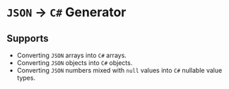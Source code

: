 # `JSON` -> `C#` Generator

## Supports

* Converting `JSON` arrays into `C#` arrays.
* Converting `JSON` objects into `C#` objects.
* Converting  `JSON` numbers mixed with `null` values into `C#` nullable value types.
